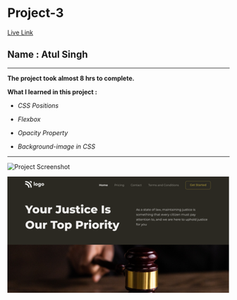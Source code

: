 # Project-3

[Live Link](https://ineuron-live-class-project-2.netlify.app/ "Netlify")

## Name : Atul Singh

---

**The project took almost 8 hrs to complete.**

**What I learned in this project :**

- _CSS Positions_
- _Flexbox_

- _Opacity Property_
- _Background-image in CSS_

---

![Project Screenshot](https://img.shields.io/badge/LiveClass-Project--3-green)

![LCO](./thumbnail.png)
